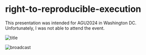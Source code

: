 # right-to-reproducible-execution

This presentation was intended for AGU2024 in Washington DC. Unfortunately, I was not able to attend the event.

![title](https://github.com/colliand/right-to-reproducible-execution/blob/main/content/assets/title-right-to-reproducible-execution.png?raw=true)

![broadcast](https://github.com/colliand/right-to-reproducible-execution/blob/main/content/assets/broadcast.png?raw=true)
